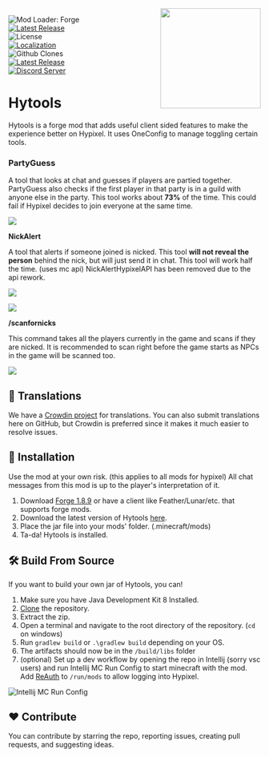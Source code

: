 <img align="right" src="https://raw.githubusercontent.com/udu3324/Hytools/main/src/main/resources/logo.png" height="200"  width="200">

![Mod Loader: Forge](https://img.shields.io/badge/mod%20loader-Forge%201.8.9-e04e14)    
[![Latest Release](https://img.shields.io/github/v/release/udu3324/Hytools)](https://github.com/udu3324/Hytools/releases/latest)    
![License](https://img.shields.io/github/license/udu3324/hytools)    
[![Localization](https://badges.crowdin.net/slimefunaddon/localized.svg)](https://crowdin.com/project/slimefunaddon)    
![Github Clones](https://img.shields.io/github/downloads/udu3324/hytools/total)    
[![Latest Release](https://img.shields.io/badge/dynamic/json?color=1bd96a&label=modrinth&query=downloads&suffix=%20downloads&url=https%3A%2F%2Fapi.modrinth.com%2Fv2%2Fproject%2Fhytools)](https://modrinth.com/mod/hytools)      
[![Discord Server](https://img.shields.io/badge/Official%20Discord%20Server-7289DA?style=round&logo=discord&logoColor=white)](https://discord.gg/NXm9tJvyBT)

# Hytools
Hytools is a forge mod that adds useful client sided features to make the experience better on Hypixel. It uses OneConfig to manage toggling certain tools.

### PartyGuess

A tool that looks at chat and guesses if players are partied together. PartyGuess also checks if the first player in that party is in a guild with anyone else in the party. This tool works about **73%** of the time. This could fail if Hypixel decides to join everyone at the same time.

![](https://cdn.modrinth.com/data/rZiwXEaU/images/e9f8f5f64e52005d750cb5a027153ee9f48d374b.png)

**NickAlert**

A tool that alerts if someone joined is nicked. This tool **will not reveal the person** behind the nick, but will just send it in chat. This tool will work half the time. (uses mc api) NickAlertHypixelAPI has been removed due to the api rework.

![](https://cdn.modrinth.com/data/rZiwXEaU/images/f5c311380dc62310d54e8c606d3f4c4f318b3b36.png)

![](https://cdn.modrinth.com/data/rZiwXEaU/images/6e247ac4e93bafe5e0bb3d451a28cb315e098f62.png)

**/scanfornicks**

This command takes all the players currently in the game and scans if they are nicked. It is recommended to scan right before the game starts as NPCs in the game will be scanned too.

![](https://cdn.modrinth.com/data/rZiwXEaU/images/bd6107c3736541752b9ef42d2fb31a9e961d6a2c.png)
 
## 📜 Translations

We have a [Crowdin project](https://crowdin.com/project/slimefunaddon) for translations. You can also submit translations here on GitHub, but Crowdin is preferred since it makes it much easier to resolve issues.

## 💾 Installation

Use the mod at your own risk. (this applies to all mods for hypixel) All chat messages from this mod is up to the player's interpretation of it.

 1. Download [Forge 1.8.9](https://files.minecraftforge.net/net/minecraftforge/forge/index_1.8.9.html) or have a client like Feather/Lunar/etc. that supports forge mods.
 2. Download the latest version of Hytools [here](https://github.com/udu3324/Hytools/releases/latest).
 3. Place the jar file into your mods' folder. (.minecraft/mods)
 4. Ta-da! Hytools is installed.

## 🛠️ Build From Source

If you want to build your own jar of Hytools, you can!

 1. Make sure you have Java Development Kit 8 Installed.
 2. [Clone](https://github.com/udu3324/Hytools/archive/refs/heads/main.zip) the repository.
 3. Extract the zip.
 4. Open a terminal and navigate to the root directory of the repository. (`cd` on windows)
 5. Run `gradlew build` or `.\gradlew build` depending on your OS.
 6. The artifacts should now be in the `/build/libs` folder
 7. (optional) Set up a dev workflow by opening the repo in Intellij (sorry vsc users) and run Intellij MC Run Config to start minecraft with the mod. Add [ReAuth](https://www.curseforge.com/minecraft/mc-mods/reauth/files/4407996) to `/run/mods` to allow logging into Hypixel.      
       
![Intellij MC Run Config](https://cdn.modrinth.com/data/rZiwXEaU/images/4d32c3e55fad1564e1b3dc59581ef4aaad1bdccd.png)

## ❤️ Contribute

You can contribute by starring the repo, reporting issues, creating pull requests, and suggesting ideas.

